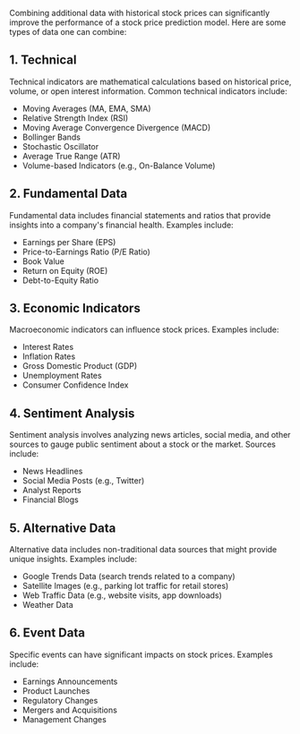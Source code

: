 Combining additional data with historical stock prices can significantly improve the performance of a stock price prediction model. Here are some types of data one can combine:

## 1. Technical 

Technical indicators are mathematical calculations based on historical price, volume, or open interest information. Common technical indicators include:

- Moving Averages (MA, EMA, SMA)
- Relative Strength Index (RSI)
- Moving Average Convergence Divergence (MACD)
- Bollinger Bands
- Stochastic Oscillator
- Average True Range (ATR)
- Volume-based Indicators (e.g., On-Balance Volume)

## 2. Fundamental Data

Fundamental data includes financial statements and ratios that provide insights into a company's financial health. Examples include:

- Earnings per Share (EPS)
- Price-to-Earnings Ratio (P/E Ratio)
- Book Value
- Return on Equity (ROE)
- Debt-to-Equity Ratio


## 3. Economic Indicators

Macroeconomic indicators can influence stock prices. Examples include:

- Interest Rates
- Inflation Rates
- Gross Domestic Product (GDP)
- Unemployment Rates
- Consumer Confidence Index

## 4. Sentiment Analysis

Sentiment analysis involves analyzing news articles, social media, and other sources to gauge public sentiment about a stock or the market. Sources include:

- News Headlines
- Social Media Posts (e.g., Twitter)
- Analyst Reports
- Financial Blogs


## 5. Alternative Data

Alternative data includes non-traditional data sources that might provide unique insights. Examples include:

- Google Trends Data (search trends related to a company)
- Satellite Images (e.g., parking lot traffic for retail stores)
- Web Traffic Data (e.g., website visits, app downloads)
- Weather Data


## 6. Event Data

Specific events can have significant impacts on stock prices. Examples include:

- Earnings Announcements
- Product Launches
- Regulatory Changes
- Mergers and Acquisitions
- Management Changes
